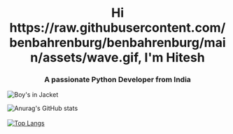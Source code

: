<h1 align="center">Hi https://raw.githubusercontent.com/benbahrenburg/benbahrenburg/main/assets/wave.gif, I'm Hitesh</h1>
<h3 align="center">A passionate Python Developer from India</h3>
<img src="https://giffiles.alphacoders.com/358/35895.gif" alt="Boy's in Jacket"><br>

![Anurag's GitHub stats](https://github-readme-stats.vercel.app/api?username=Hvshitesh&show_icons=true&theme=tokyonight)<br><br>
[![Top Langs](https://github-readme-stats.vercel.app/api/top-langs/?username=Hvshitesh&layout=compact&theme=tokyonight)](https://github.com/anuraghazra/github-readme-stats)
